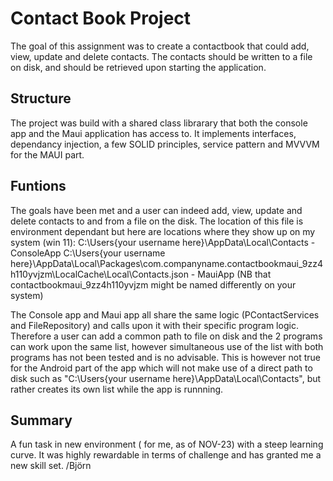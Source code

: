 # Contact Book Project
The goal of this assignment was to create a contactbook that could add, view, update and delete contacts.
The contacts should be written to a file on disk, and should be retrieved upon starting the application.

## Structure
The project was build with a shared class librarary that both the console app and the Maui application has access to.
It implements interfaces, dependancy injection, a few SOLID principles, service pattern and MVVVM for the MAUI part.

## Funtions
The goals have been met and a user can indeed add, view, update and delete contacts to and from a file on the disk.
The location of this file is environment dependant but here are locations where they show up on my system (win 11):
C:\Users\{your username here}\AppData\Local\Contacts - ConsoleApp
C:\Users\{your username here}\AppData\Local\Packages\com.companyname.contactbookmaui_9zz4h110yvjzm\LocalCache\Local\Contacts.json - MauiApp
(NB that contactbookmaui_9zz4h110yvjzm might be named differently on your system)

The Console app and Maui app all share the same logic (PContactServices and FileRepository) and calls upon it with their specific program logic.
Therefore a user can add a common path to file on disk and the 2 programs can work upon the same list, however simultaneous use of the list with both programs has not been tested and is no advisable.
This is however not true for the Android part of the app which will not make use of a direct path to disk such as "C:\Users\{your username here}\AppData\Local\Contacts", but rather creates its own list while the app is runnning.

## Summary
A fun task in new environment ( for me, as of NOV-23) with a steep learning curve. It was highly rewardable in terms of challenge and has granted me a new skill set.
/Björn
